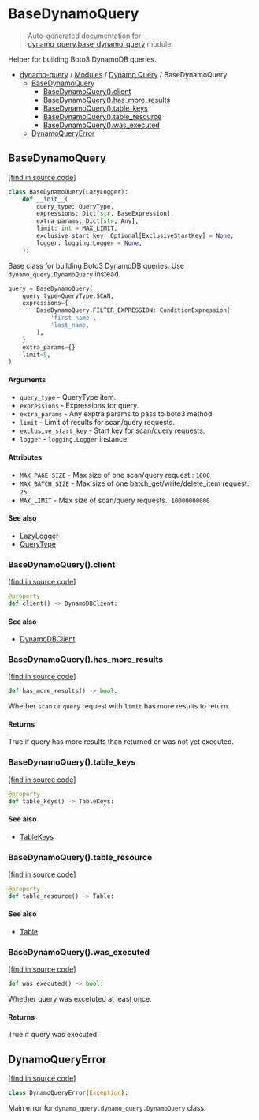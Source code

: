 # BaseDynamoQuery

> Auto-generated documentation for [dynamo_query.base_dynamo_query](https://github.com/altitudenetworks/dynamoquery/blob/master/dynamo_query/base_dynamo_query.py) module.

Helper for building Boto3 DynamoDB queries.

- [dynamo-query](../README.md#dynamoquery) / [Modules](../MODULES.md#dynamo-query-modules) / [Dynamo Query](index.md#dynamo-query) / BaseDynamoQuery
    - [BaseDynamoQuery](#basedynamoquery)
        - [BaseDynamoQuery().client](#basedynamoqueryclient)
        - [BaseDynamoQuery().has_more_results](#basedynamoqueryhas_more_results)
        - [BaseDynamoQuery().table_keys](#basedynamoquerytable_keys)
        - [BaseDynamoQuery().table_resource](#basedynamoquerytable_resource)
        - [BaseDynamoQuery().was_executed](#basedynamoquerywas_executed)
    - [DynamoQueryError](#dynamoqueryerror)

## BaseDynamoQuery

[[find in source code]](https://github.com/altitudenetworks/dynamoquery/blob/master/dynamo_query/base_dynamo_query.py#L42)

```python
class BaseDynamoQuery(LazyLogger):
    def __init__(
        query_type: QueryType,
        expressions: Dict[str, BaseExpression],
        extra_params: Dict[str, Any],
        limit: int = MAX_LIMIT,
        exclusive_start_key: Optional[ExclusiveStartKey] = None,
        logger: logging.Logger = None,
    ):
```

Base class for building Boto3 DynamoDB queries. Use
`dynamo_query.DynamoQuery` instead.

```python
query = BaseDynamoQuery(
    query_type=QueryType.SCAN,
    expressions={
        BaseDynamoQuery.FILTER_EXPRESSION: ConditionExpression(
            'first_name',
            'last_name,
        ),
    }
    extra_params={}
    limit=5,
)
```

#### Arguments

- `query_type` - QueryType item.
- `expressions` - Expressions for query.
- `extra_params` - Any exptra params to pass to boto3 method.
- `limit` - Limit of results for scan/query requests.
- `exclusive_start_key` - Start key for scan/query requests.
- `logger` - `logging.Logger` instance.

#### Attributes

- `MAX_PAGE_SIZE` - Max size of one scan/query request.: `1000`
- `MAX_BATCH_SIZE` - Max size of one batch_get/write/delete_item request.: `25`
- `MAX_LIMIT` - Max size of scan/query requests.: `10000000000`

#### See also

- [LazyLogger](lazy_logger.md#lazylogger)
- [QueryType](enums.md#querytype)

### BaseDynamoQuery().client

[[find in source code]](https://github.com/altitudenetworks/dynamoquery/blob/master/dynamo_query/base_dynamo_query.py#L129)

```python
@property
def client() -> DynamoDBClient:
```

#### See also

- [DynamoDBClient](dynamo_query_types.md#dynamodbclient)

### BaseDynamoQuery().has_more_results

[[find in source code]](https://github.com/altitudenetworks/dynamoquery/blob/master/dynamo_query/base_dynamo_query.py#L142)

```python
def has_more_results() -> bool:
```

Whether `scan` or `query` request with `limit` has more results to return.

#### Returns

True if query has more results than returned or was not yet executed.

### BaseDynamoQuery().table_keys

[[find in source code]](https://github.com/altitudenetworks/dynamoquery/blob/master/dynamo_query/base_dynamo_query.py#L122)

```python
@property
def table_keys() -> TableKeys:
```

#### See also

- [TableKeys](dynamo_query_types.md#tablekeys)

### BaseDynamoQuery().table_resource

[[find in source code]](https://github.com/altitudenetworks/dynamoquery/blob/master/dynamo_query/base_dynamo_query.py#L115)

```python
@property
def table_resource() -> Table:
```

#### See also

- [Table](dynamo_query_types.md#table)

### BaseDynamoQuery().was_executed

[[find in source code]](https://github.com/altitudenetworks/dynamoquery/blob/master/dynamo_query/base_dynamo_query.py#L133)

```python
def was_executed() -> bool:
```

Whether query was excetuted at least once.

#### Returns

True if query was executed.

## DynamoQueryError

[[find in source code]](https://github.com/altitudenetworks/dynamoquery/blob/master/dynamo_query/base_dynamo_query.py#L36)

```python
class DynamoQueryError(Exception):
```

Main error for `dynamo_query.dynamo_query.DynamoQuery` class.
